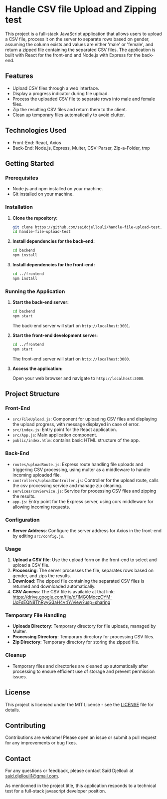 # Handle CSV file Upload and Zipping test

This project is a full-stack JavaScript application that allows users to upload a CSV file, process it on the server to separate rows based on gender, assuming the column exists and values are either 'male' or 'female', and return a zipped file containing the separated CSV files.
The application is built with React for the front-end and Node.js with Express for the back-end.

## Features

- Upload CSV files through a web interface.
- Display a progress indicator during file upload.
- Process the uploaded CSV file to separate rows into male and female files.
- Zip the resulting CSV files and return them to the client.
- Clean up temporary files automatically to avoid clutter.

## Technologies Used

- Front-End: React, Axios
- Back-End: Node.js, Express, Multer, CSV-Parser, Zip-a-Folder, tmp

## Getting Started

### Prerequisites

- Node.js and npm installed on your machine.
- Git installed on your machine.

### Installation

1. **Clone the repository:**

   ```sh
   git clone https://github.com/saiddjellouli/handle-file-upload-test.git
   cd handle-file-upload-test
   ```

2. **Install dependencies for the back-end:**

   ```sh
   cd backend
   npm install
   ```

3. **Install dependencies for the front-end:**

   ```sh
   cd ../frontend
   npm install
   ```

### Running the Application

1. **Start the back-end server:**

   ```sh
   cd backend
   npm start
   ```

   The back-end server will start on `http://localhost:3001`.

2. **Start the front-end development server:**

   ```sh
   cd ../frontend
   npm start
   ```

   The front-end server will start on `http://localhost:3000`.

3. **Access the application:**

   Open your web browser and navigate to `http://localhost:3000`.

## Project Structure

### Front-End

- `src/FileUpload.js`: Component for uploading CSV files and displaying the upload progress, with message displayed in case of error.
- `src/index.js`: Entry point for the React application.
- `src/App.js`: Main application component.
- `public/index.htlm`: contains basic HTML structure of the app.

### Back-End

- `routes/uploadRoute.js`: Express route handling file uploads and triggering CSV processing, using multer as a middleware to handle incoming uploaded file.
- `controllers/uploadController.js`: Controller for the upload route, calls the csv processing service and manage zip cleaning.
- `services/csvService.js`: Service for processing CSV files and zipping the results.
- `app.js`: Entry point for the Express server, using cors middleware for allowing incoming requests.

### Configuration

- **Server Address**: Configure the server address for Axios in the front-end by editing `src/config.js`.

### Usage

1. **Upload a CSV file**: Use the upload form on the front-end to select and upload a CSV file.
2. **Processing**: The server processes the file, separates rows based on gender, and zips the results.
3. **Download**: The zipped file containing the separated CSV files is returned and downloaded automatically.
4. **CSV Access**: The CSV file is available at that link: https://drive.google.com/file/d/1MG0MoczOYM-UoFsEQN8ThRyyG3aH4v4Y/view?usp=sharing

### Temporary File Handling

- **Uploads Directory**: Temporary directory for file uploads, managed by Multer.
- **Processing Directory**: Temporary directory for processing CSV files.
- **Zip Directory**: Temporary directory for storing the zipped file.

### Cleanup

- Temporary files and directories are cleaned up automatically after processing to ensure efficient use of storage and prevent permission issues.

## License

This project is licensed under the MIT License - see the [LICENSE](LICENSE) file for details.

## Contributing

Contributions are welcome! Please open an issue or submit a pull request for any improvements or bug fixes.

## Contact

For any questions or feedback, please contact Saïd Djellouli at said.djellouli1@gmail.com.

As mentionned in the project title, this application responds to a technical test for a full-stack javascript developer position.
